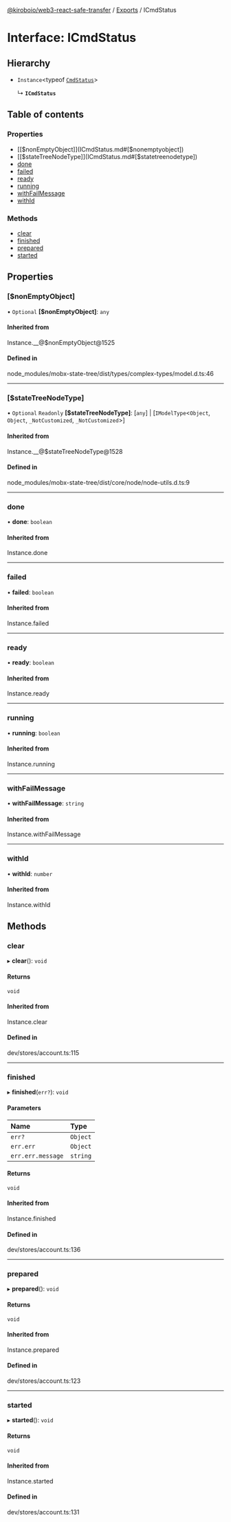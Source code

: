[@kiroboio/web3-react-safe-transfer](../README.md) / [Exports](../modules.md) / ICmdStatus

# Interface: ICmdStatus

## Hierarchy

- `Instance`<typeof [`CmdStatus`](../modules.md#cmdstatus)\>

  ↳ **`ICmdStatus`**

## Table of contents

### Properties

- [[$nonEmptyObject]](ICmdStatus.md#[$nonemptyobject])
- [[$stateTreeNodeType]](ICmdStatus.md#[$statetreenodetype])
- [done](ICmdStatus.md#done)
- [failed](ICmdStatus.md#failed)
- [ready](ICmdStatus.md#ready)
- [running](ICmdStatus.md#running)
- [withFailMessage](ICmdStatus.md#withfailmessage)
- [withId](ICmdStatus.md#withid)

### Methods

- [clear](ICmdStatus.md#clear)
- [finished](ICmdStatus.md#finished)
- [prepared](ICmdStatus.md#prepared)
- [started](ICmdStatus.md#started)

## Properties

### [$nonEmptyObject]

• `Optional` **[$nonEmptyObject]**: `any`

#### Inherited from

Instance.\_\_@$nonEmptyObject@1525

#### Defined in

node_modules/mobx-state-tree/dist/types/complex-types/model.d.ts:46

___

### [$stateTreeNodeType]

• `Optional` `Readonly` **[$stateTreeNodeType]**: [`any`] \| [`IModelType`<`Object`, `Object`, `_NotCustomized`, `_NotCustomized`\>]

#### Inherited from

Instance.\_\_@$stateTreeNodeType@1528

#### Defined in

node_modules/mobx-state-tree/dist/core/node/node-utils.d.ts:9

___

### done

• **done**: `boolean`

#### Inherited from

Instance.done

___

### failed

• **failed**: `boolean`

#### Inherited from

Instance.failed

___

### ready

• **ready**: `boolean`

#### Inherited from

Instance.ready

___

### running

• **running**: `boolean`

#### Inherited from

Instance.running

___

### withFailMessage

• **withFailMessage**: `string`

#### Inherited from

Instance.withFailMessage

___

### withId

• **withId**: `number`

#### Inherited from

Instance.withId

## Methods

### clear

▸ **clear**(): `void`

#### Returns

`void`

#### Inherited from

Instance.clear

#### Defined in

dev/stores/account.ts:115

___

### finished

▸ **finished**(`err?`): `void`

#### Parameters

| Name | Type |
| :------ | :------ |
| `err?` | `Object` |
| `err.err` | `Object` |
| `err.err.message` | `string` |

#### Returns

`void`

#### Inherited from

Instance.finished

#### Defined in

dev/stores/account.ts:136

___

### prepared

▸ **prepared**(): `void`

#### Returns

`void`

#### Inherited from

Instance.prepared

#### Defined in

dev/stores/account.ts:123

___

### started

▸ **started**(): `void`

#### Returns

`void`

#### Inherited from

Instance.started

#### Defined in

dev/stores/account.ts:131
